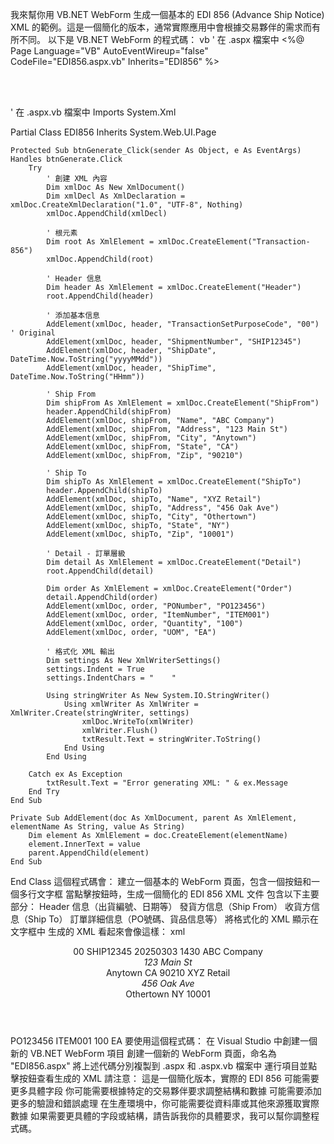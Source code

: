 我來幫你用 VB.NET WebForm 生成一個基本的 EDI 856 (Advance Ship Notice) XML 的範例。這是一個簡化的版本，通常實際應用中會根據交易夥伴的需求而有所不同。
以下是 VB.NET WebForm 的程式碼：
vb
' 在 .aspx 檔案中
<%@ Page Language="VB" AutoEventWireup="false" CodeFile="EDI856.aspx.vb" Inherits="EDI856" %>

<!DOCTYPE html>
<html>
<head runat="server">
    <title>EDI 856 Generator</title>
</head>
<body>
    <form id="form1" runat="server">
        <div>
            <asp:Button ID="btnGenerate" runat="server" Text="Generate EDI 856 XML" />
            <br /><br />
            <asp:TextBox ID="txtResult" runat="server" TextMode="MultiLine" 
                Rows="20" Columns="80"></asp:TextBox>
        </div>
    </form>
</body>
</html>

' 在 .aspx.vb 檔案中
Imports System.Xml

Partial Class EDI856
    Inherits System.Web.UI.Page

    Protected Sub btnGenerate_Click(sender As Object, e As EventArgs) Handles btnGenerate.Click
        Try
            ' 創建 XML 內容
            Dim xmlDoc As New XmlDocument()
            Dim xmlDecl As XmlDeclaration = xmlDoc.CreateXmlDeclaration("1.0", "UTF-8", Nothing)
            xmlDoc.AppendChild(xmlDecl)

            ' 根元素
            Dim root As XmlElement = xmlDoc.CreateElement("Transaction-856")
            xmlDoc.AppendChild(root)

            ' Header 信息
            Dim header As XmlElement = xmlDoc.CreateElement("Header")
            root.AppendChild(header)

            ' 添加基本信息
            AddElement(xmlDoc, header, "TransactionSetPurposeCode", "00") ' Original
            AddElement(xmlDoc, header, "ShipmentNumber", "SHIP12345")
            AddElement(xmlDoc, header, "ShipDate", DateTime.Now.ToString("yyyyMMdd"))
            AddElement(xmlDoc, header, "ShipTime", DateTime.Now.ToString("HHmm"))

            ' Ship From
            Dim shipFrom As XmlElement = xmlDoc.CreateElement("ShipFrom")
            header.AppendChild(shipFrom)
            AddElement(xmlDoc, shipFrom, "Name", "ABC Company")
            AddElement(xmlDoc, shipFrom, "Address", "123 Main St")
            AddElement(xmlDoc, shipFrom, "City", "Anytown")
            AddElement(xmlDoc, shipFrom, "State", "CA")
            AddElement(xmlDoc, shipFrom, "Zip", "90210")

            ' Ship To
            Dim shipTo As XmlElement = xmlDoc.CreateElement("ShipTo")
            header.AppendChild(shipTo)
            AddElement(xmlDoc, shipTo, "Name", "XYZ Retail")
            AddElement(xmlDoc, shipTo, "Address", "456 Oak Ave")
            AddElement(xmlDoc, shipTo, "City", "Othertown")
            AddElement(xmlDoc, shipTo, "State", "NY")
            AddElement(xmlDoc, shipTo, "Zip", "10001")

            ' Detail - 訂單層級
            Dim detail As XmlElement = xmlDoc.CreateElement("Detail")
            root.AppendChild(detail)
            
            Dim order As XmlElement = xmlDoc.CreateElement("Order")
            detail.AppendChild(order)
            AddElement(xmlDoc, order, "PONumber", "PO123456")
            AddElement(xmlDoc, order, "ItemNumber", "ITEM001")
            AddElement(xmlDoc, order, "Quantity", "100")
            AddElement(xmlDoc, order, "UOM", "EA")

            ' 格式化 XML 輸出
            Dim settings As New XmlWriterSettings()
            settings.Indent = True
            settings.IndentChars = "    "

            Using stringWriter As New System.IO.StringWriter()
                Using xmlWriter As XmlWriter = XmlWriter.Create(stringWriter, settings)
                    xmlDoc.WriteTo(xmlWriter)
                    xmlWriter.Flush()
                    txtResult.Text = stringWriter.ToString()
                End Using
            End Using

        Catch ex As Exception
            txtResult.Text = "Error generating XML: " & ex.Message
        End Try
    End Sub

    Private Sub AddElement(doc As XmlDocument, parent As XmlElement, elementName As String, value As String)
        Dim element As XmlElement = doc.CreateElement(elementName)
        element.InnerText = value
        parent.AppendChild(element)
    End Sub
End Class
這個程式碼會：
建立一個基本的 WebForm 頁面，包含一個按鈕和一個多行文字框
當點擊按鈕時，生成一個簡化的 EDI 856 XML 文件
包含以下主要部分：
Header 信息（出貨編號、日期等）
發貨方信息（Ship From）
收貨方信息（Ship To）
訂單詳細信息（PO號碼、貨品信息等）
將格式化的 XML 顯示在文字框中
生成的 XML 看起來會像這樣：
xml
<?xml version="1.0" encoding="UTF-8"?>
<Transaction-856>
    <Header>
        <TransactionSetPurposeCode>00</TransactionSetPurposeCode>
        <ShipmentNumber>SHIP12345</ShipmentNumber>
        <ShipDate>20250303</ShipDate>
        <ShipTime>1430</ShipTime>
        <ShipFrom>
            <Name>ABC Company</Name>
            <Address>123 Main St</Address>
            <City>Anytown</City>
            <State>CA</State>
            <Zip>90210</Zip>
        </ShipFrom>
        <ShipTo>
            <Name>XYZ Retail</Name>
            <Address>456 Oak Ave</Address>
            <City>Othertown</City>
            <State>NY</State>
            <Zip>10001</Zip>
        </ShipTo>
    </Header>
    <Detail>
        <Order>
            <PONumber>PO123456</PONumber>
            <ItemNumber>ITEM001</ItemNumber>
            <Quantity>100</Quantity>
            <UOM>EA</UOM>
        </Order>
    </Detail>
</Transaction-856>
要使用這個程式碼：
在 Visual Studio 中創建一個新的 VB.NET WebForm 項目
創建一個新的 WebForm 頁面，命名為 "EDI856.aspx"
將上述代碼分別複製到 .aspx 和 .aspx.vb 檔案中
運行項目並點擊按鈕查看生成的 XML
請注意：
這是一個簡化版本，實際的 EDI 856 可能需要更多具體字段
你可能需要根據特定的交易夥伴要求調整結構和數據
可能需要添加更多的驗證和錯誤處理
在生產環境中，你可能需要從資料庫或其他來源獲取實際數據
如果需要更具體的字段或結構，請告訴我你的具體要求，我可以幫你調整程式碼。